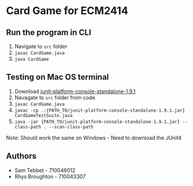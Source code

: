 # Card Game for ECM2414

## Run the program in CLI
1. Navigate to `src` folder
2. `javac CardGame.java`
3. `java CardGame`

## Testing on Mac OS terminal
1. Download [junit-platform-console-standalone-1.9.1](https://search.maven.org/remotecontent?filepath=org/junit/platform/junit-platform-console-standalone/1.9.1/junit-platform-console-standalone-1.9.1.jar)
2. Navagate to `src` folder from code 
3. `javac CardGame.java`
4. `javac -cp .:{PATH_TO/junit-platform-console-standalone-1.9.1.jar} CardGameTestSuite.java`
5. `java -jar {PATH_TO/junit-platform-console-standalone-1.9.1.jar} --class-path . --scan-class-path`

Note: Should work the same on Windows - Need to download the JUnit4

## Authors
- Sam Tebbet - 710046012
- Rhys Broughton - 710043307